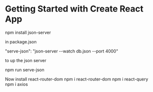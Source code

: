 # Getting Started with Create React App

npm install json-server

in package.json

"serve-json": "json-server --watch db.json --port 4000"

to up the json server

npm run serve-json

Now install react-router-dom
npm i react-router-dom
npm i react-query
npm i axios
